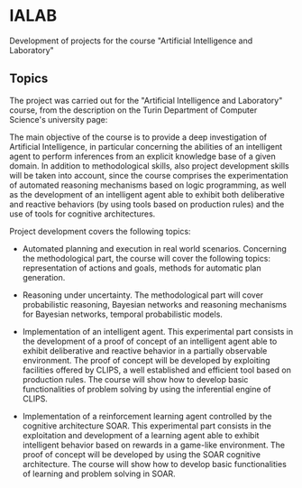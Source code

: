 # IALAB
Development of projects for the course "Artificial Intelligence and Laboratory"

## Topics

The project was carried out for the "Artificial Intelligence and Laboratory" course, from the description on the Turin Department 
of Computer Science's university page: 

The main objective of the course is to provide a deep investigation of Artificial Intelligence, in particular concerning 
the abilities of an intelligent agent to perform inferences from an explicit knowledge base of a given domain. 
In addition to methodological skills, also project development skills will be taken into account, since the course 
comprises the experimentation of automated reasoning mechanisms based on logic programming, as well as the development 
of an intelligent agent able to exhibit both deliberative and reactive behaviors (by using tools based on production rules) 
and the use of tools for cognitive architectures.


Project development covers the following topics: 

- Automated planning and execution in real world scenarios. Concerning the methodological part, the course will cover the following topics: representation of actions and goals, methods for automatic plan generation.

- Reasoning under uncertainty. The methodological part will cover probabilistic reasoning, Bayesian networks and reasoning mechanisms for Bayesian networks, temporal probabilistic models.

- Implementation of an intelligent agent. This experimental part consists in the development of a proof of concept of an intelligent agent able to exhibit deliberative and reactive behavior in a partially observable environment. The proof of concept will be developed by exploiting facilities offered by CLIPS, a well established and efficient tool based on production rules. The course will show how to develop basic functionalities of problem solving by using the inferential engine of CLIPS.

- Implementation of a reinforcement learning agent controlled by the cognitive architecture SOAR. This experimental part consists in the exploitation and development of a learning agent able to exhibit intelligent behavior based on rewards in a game-like environment. The proof of concept will be developed by using the SOAR cognitive architecture. The course will show how to develop basic functionalities of learning and problem solving in SOAR.
